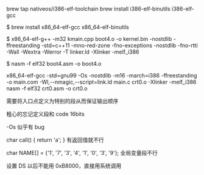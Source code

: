 brew tap nativeos/i386-elf-toolchain
brew install i386-elf-binutils i386-elf-gcc

\$ brew install x86_64-elf-gcc x86_64-elf-binutils

\$ x86_64-elf-g++ -m32 kmain.cpp boot4.o -o kernel.bin -nostdlib -ffreestanding -std=c++11 -mno-red-zone -fno-exceptions -nostdlib -fno-rtti -Wall -Wextra -Werror -T linker.ld -Xlinker -melf_i386

\$ nasm -f elf32 boot4.asm -o boot4.o

x86_64-elf-gcc -std=gnu99 -Os -nostdlib -m16 -march=i386 -ffreestanding -o main.com -Wl,--nmagic,--script=link.ld main.c crt0.o -Xlinker -melf_i386
nasm -f elf32 crt0.asm -o crt0.o

需要将入口点定义为特别的段从而保证输出顺序

粗心的忘记定义段和 code 16bits

-Os 似乎有 bug

char call() { return 'a'; } 有返回值就不行

char NAME[] = {'1', '7', '3', '4', '1', '0', '3', '9'}; 全局变量段不行

设置 DS 以后不能用 0xB8000，直接用系统调用
